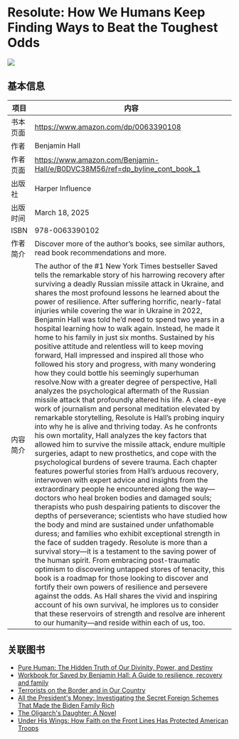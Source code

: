 # Resolute: How We Humans Keep Finding Ways to Beat the Toughest Odds

![](https://images-na.ssl-images-amazon.com/images/G/01/x-locale/common/grey-pixel.gif)

## 基本信息

| 项目 | 内容 |
| --- | --- |
| 书本页面 | https://www.amazon.com/dp/0063390108 |
| 作者 | Benjamin Hall |
| 作者页面 | https://www.amazon.com/Benjamin-Hall/e/B0DVC38M56/ref=dp_byline_cont_book_1 |
| 出版社 | Harper Influence |
| 出版时间 | March 18, 2025 |
| ISBN | 978-0063390102 |
| 作者简介 | Discover more of the author’s books, see similar authors, read book recommendations and more. |
| 内容简介 | The author of the #1 New York Times bestseller Saved tells the remarkable story of his harrowing recovery after surviving a deadly Russian missile attack in Ukraine, and shares the most profound lessons he learned about the power of resilience. After suffering horrific, nearly-fatal injuries while covering the war in Ukraine in 2022, Benjamin Hall was told he’d need to spend two years in a hospital learning how to walk again. Instead, he made it home to his family in just six months. Sustained by his positive attitude and relentless will to keep moving forward, Hall impressed and inspired all those who followed his story and progress, with many wondering how they could bottle his seemingly superhuman resolve.Now with a greater degree of perspective, Hall analyzes the psychological aftermath of the Russian missile attack that profoundly altered his life. A clear-eye work of journalism and personal meditation elevated by remarkable storytelling, Resolute is Hall’s probing inquiry into why he is alive and thriving today. As he confronts his own mortality, Hall analyzes the key factors that allowed him to survive the missile attack, endure multiple surgeries, adapt to new prosthetics, and cope with the psychological burdens of severe trauma. Each chapter features powerful stories from Hall’s arduous recovery, interwoven with expert advice and insights from the extraordinary people he encountered along the way—doctors who heal broken bodies and damaged souls; therapists who push despairing patients to discover the depths of perseverance; scientists who have studied how the body and mind are sustained under unfathomable duress; and families who exhibit exceptional strength in the face of sudden tragedy. Resolute is more than a survival story—it is a testament to the saving power of the human spirit. From embracing post-traumatic optimism to discovering untapped stores of tenacity, this book is a roadmap for those looking to discover and fortify their own powers of resilience and persevere against the odds. As Hall shares the vivid and inspiring account of his own survival, he implores us to consider that these reservoirs of strength and resolve are inherent to our humanity—and reside within each of us, too. |

## 关联图书

- [Pure Human: The Hidden Truth of Our Divinity, Power, and Destiny](https://www.amazon.com/Pure-Human-Hidden-Divinity-Destiny/dp/1401949363/ref=sims_dp_d_dex_reranking_model_v1_t1_d_sccl_2_1/135-9898258-2831463?pd_rd_w=glnew&content-id=amzn1.sym.d95110a4-e921-4e5d-83f5-db6ab3273304&pf_rd_p=d95110a4-e921-4e5d-83f5-db6ab3273304&pf_rd_r=JSBW0QQBFVB3FD134N81&pd_rd_wg=09Luc&pd_rd_r=adb94989-2d3b-4591-a20b-90515b9cb676&pd_rd_i=1401949363&psc=1)
- [Workbook for Saved by Benjamin Hall: A Guide to resilience, recovery and family](https://www.amazon.com/Workbook-Saved-Benjamin-Hall-resilience/dp/B0CKPTQHXD/ref=sims_dp_d_dex_reranking_model_v1_t1_d_sccl_2_2/135-9898258-2831463?pd_rd_w=glnew&content-id=amzn1.sym.d95110a4-e921-4e5d-83f5-db6ab3273304&pf_rd_p=d95110a4-e921-4e5d-83f5-db6ab3273304&pf_rd_r=JSBW0QQBFVB3FD134N81&pd_rd_wg=09Luc&pd_rd_r=adb94989-2d3b-4591-a20b-90515b9cb676&pd_rd_i=B0CKPTQHXD&psc=1)
- [Terrorists on the Border and in Our Country](https://www.amazon.com/Terrorists-Border-Country-Charles-Marino/dp/1630062820/ref=sims_dp_d_dex_reranking_model_v1_t1_d_sccl_2_3/135-9898258-2831463?pd_rd_w=glnew&content-id=amzn1.sym.d95110a4-e921-4e5d-83f5-db6ab3273304&pf_rd_p=d95110a4-e921-4e5d-83f5-db6ab3273304&pf_rd_r=JSBW0QQBFVB3FD134N81&pd_rd_wg=09Luc&pd_rd_r=adb94989-2d3b-4591-a20b-90515b9cb676&pd_rd_i=1630062820&psc=1)
- [All the President's Money: Investigating the Secret Foreign Schemes That Made the Biden Family Rich](https://www.amazon.com/All-Presidents-Money-Investigating-Foreign/dp/0063420015/ref=sims_dp_d_dex_reranking_model_v1_t1_d_sccl_2_4/135-9898258-2831463?pd_rd_w=glnew&content-id=amzn1.sym.d95110a4-e921-4e5d-83f5-db6ab3273304&pf_rd_p=d95110a4-e921-4e5d-83f5-db6ab3273304&pf_rd_r=JSBW0QQBFVB3FD134N81&pd_rd_wg=09Luc&pd_rd_r=adb94989-2d3b-4591-a20b-90515b9cb676&pd_rd_i=0063420015&psc=1)
- [The Oligarch's Daughter: A Novel](https://www.amazon.com/Oligarchs-Daughter-Novel-Joseph-Finder/dp/0063396017/ref=sims_dp_d_dex_reranking_model_v1_t1_d_sccl_2_5/135-9898258-2831463?pd_rd_w=glnew&content-id=amzn1.sym.d95110a4-e921-4e5d-83f5-db6ab3273304&pf_rd_p=d95110a4-e921-4e5d-83f5-db6ab3273304&pf_rd_r=JSBW0QQBFVB3FD134N81&pd_rd_wg=09Luc&pd_rd_r=adb94989-2d3b-4591-a20b-90515b9cb676&pd_rd_i=0063396017&psc=1)
- [Under His Wings: How Faith on the Front Lines Has Protected American Troops](https://www.amazon.com/Under-His-Wings-Protected-American/dp/0063417634/ref=sims_dp_d_dex_reranking_model_v1_t1_d_sccl_2_6/135-9898258-2831463?pd_rd_w=glnew&content-id=amzn1.sym.d95110a4-e921-4e5d-83f5-db6ab3273304&pf_rd_p=d95110a4-e921-4e5d-83f5-db6ab3273304&pf_rd_r=JSBW0QQBFVB3FD134N81&pd_rd_wg=09Luc&pd_rd_r=adb94989-2d3b-4591-a20b-90515b9cb676&pd_rd_i=0063417634&psc=1)
